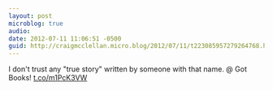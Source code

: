 ```yaml
---
layout: post
microblog: true
audio: 
date: 2012-07-11 11:06:51 -0500
guid: http://craigmcclellan.micro.blog/2012/07/11/t223085957279264768.html
---
```

I don't trust any "true story" written by someone with that name.   @ Got Books! [t.co/m1PcK3VW](http://t.co/m1PcK3VW)
